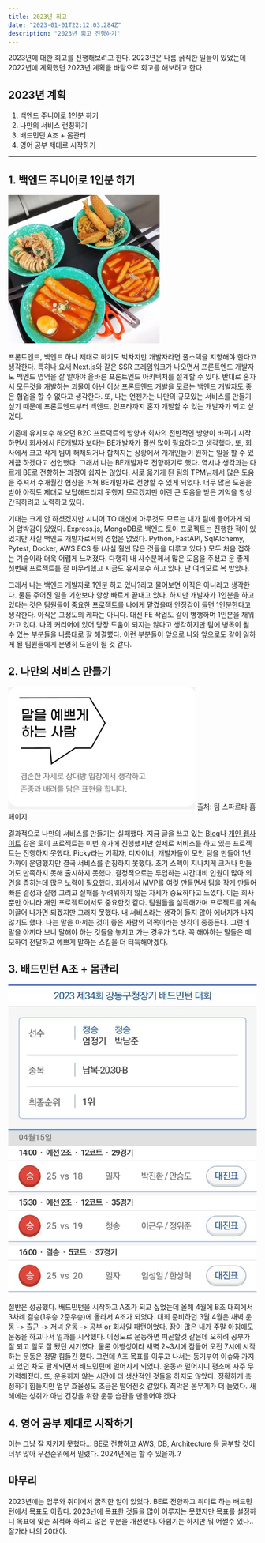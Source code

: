 ```yaml
---
title: 2023년 회고
date: "2023-01-01T22:12:03.284Z"
description: "2023년 회고 진행하기"
---
```



2023년에 대한 회고를 진행해보려고 한다. 2023년은 나름 굵직한 일들이 있었는데
2022년에 계획했던 2023년 계획을 바탕으로 회고를 해보려고 한다.

## 2023년 계획

1. 백엔드 주니어로 1인분 하기
2. 나만의 서비스 런칭하기
3. 배드민턴 A조 + 몸관리
4. 영어 공부 제대로 시작하기

<hr />

## 1. 백엔드 주니어로 1인분 하기

![sparta 코딩 클럽 인재상](./1.jpeg)

프론트엔드, 백엔드 하나 제대로 하기도 벅차지만 개발자라면 풀스택을 지향해야 한다고 생각한다.
특히나 요새 Next.js와 같은 SSR 프레임워크가 나오면서 프론트엔드 개발자도 백엔드 영역을 잘 알아야
올바른 프론트엔드 아키텍처를 설계할 수 있다. 반대로 혼자서 모든것을 개발하는 괴물이 아닌 이상
프론트엔드 개발을 모르는 백엔드 개발자도 좋은 협업을 할 수 없다고 생각한다. 또, 나는 언젠가는 나만의 규모있는 서비스를 만들기 싶기 때문에
프론트엔드부터 백엔드, 인프라까지 혼자 개발할 수 있는 개발자가 되고 싶었다.

기존에 유지보수 해오던 B2C 프로덕트의 방향과 회사의 전반적인 방향이 바뀌기 시작하면서
회사에서 FE개발자 보다는 BE개발자가 훨씬 많이 필요하다고 생각했다. 또, 회사에서 크고 작게 팀이 해체되거나 합쳐지는 상황에서 개개인들이
원하는 일을 할 수 있게끔 하겠다고 선언했다. 그래서 나는 BE개발자로 전향하기로 했다. 역시나 생각과는 다르게 BE로 전향하는 과정이 쉽지는 않았다.
새로 옮기게 된 팀의 TPM님께서 많은 도움을 주셔서 수개월간 협상을 거쳐 BE개발자로 전향할 수 있게 되었다. 너무 많은 도움을 받아 아직도 제대로 보답해드리지 못했지 모르겠지만
이런 큰 도움을 받은 기억을 항상 간직하려고 노력하고 있다.

기대는 크게 안 하셨겠지만 시니어 TO 대신에 아무것도 모르는 내가 팀에 들어가게 되어 압박감이 있었다. Express.js, MongoDB로 백엔드 토이 프로젝트는 진행한 적이 있었지만 사실 백엔드 개발자로서의
경험은 없었다. Python, FastAPI, SqlAlchemy, Pytest, Docker, AWS ECS 등 (사실 훨씬 많은 것들을 다루고 있다.) 모두 처음 접하는 기술이라 더욱 어렵게 느껴졌다. 다행히 내
사수분께서 많은 도움을 주셨고 운 좋게 첫번째 프로젝트를 잘 마무리했고 지금도 유지보수 하고 있다. 난 여러모로 복 받았다.

그래서 나는 백엔드 개발자로 1인분 하고 있나?라고 물어보면 아직은 아니라고 생각한다. 물론 주어진 일을 기한보다 항상 빠르게 끝내고 있다. 하지만 개발자가 1인분을 하고 있다는 것은
팀원들이 중요한 프로젝트를 나에게 맡겼을때 안정감이 들면 1인분한다고 생각한다. 아직은 그정도의 케파는 아니다. 대신 FE 작업도 같이 병행하며 1인분을 채워가고 있다. 나의 커리어에 있어 당장
도움이 되지는 않다고 생각하지만 팀에 병목이 될 수 있는 부분들을 나름대로 잘 해결헀다. 이런 부분들이 앞으로 나와 앞으로도 같이 일하게 될 팀원들에게 분명히 도움이 될 것 같다.

## 2. 나만의 서비스 만들기

![sparta 코딩 클럽 인재상](./sparta.png)
출처: 팀 스파르타 홈페이지

결과적으로 나만의 서비스를 만들기는 실패했다. 지금 글을 쓰고 있는 [Blog](https://blog.junpark.xyz)나 [개인 웹사이트](https://junpark.xyz) 같은 토이 프로젝트는 이번
휴가에 진행했지만 실제로 서비스를 하고 있는 프로젝트는 진행하지 못했다. Picky라는 기획자, 디자이너, 개발자들이 모인 팀을 만들어 1년 가까이 운영했지만 결국 서비스를 런칭하지 못했다.
초기 스펙이 지나치게 크거나 만들어도 만족하지 못해 출시하지 못했다. 결정적으로는 투입하는 시간대비 인원이 많아 의견을 좁히는데 많은 노력이 필요했다. 회사에서 MVP를 여럿 만들면서 팀을
작게 만들어 빠른 결정과 실행 그리고 실패를 두려워하지 않는 자세가 중요하다고 느꼈다. 이는 회사 뿐만 아니라 개인 프로젝트에서도 중요한것 같다. 팀원들을 설득해가며 프로젝트를 계속
이끌어 나가면 되겠지만 그러지 못했다. 내 서비스라는 생각이 들지 않아 에너지가 나지 않기도 했다. 나는 말을 아끼는 것이 좋은 사람의 덕목이라는 생각이 종종든다. 그런데 말을 아끼다 보니
말해야 하는 것들을 놓치고 가는 경우가 있다. 꼭 해야하는 말들은 메모하여 전달하고 예쁘게 말하는 스킬을 더 터득해야겠다.

## 3. 배드민턴 A조 + 몸관리

![결과](./2.jpeg)

절반은 성공했다. 배드민턴을 시작하고 A조가 되고 싶었는데 올해 4월에 B조 대회에서 3차례 결승(1우승 2준우승)에 올라서 A조가 되었다. 대회 준비하던 3월 4월은
새벽 운동 -> 출근 -> 저녁 운동 -> 공부 or 회사일 패턴이었다. 잠이 많은 내가 주말 아침에도 운동을 하고나서 일과를 시작했다. 이정도로 운동하면
피곤할것 같은데 오히려 공부가 잘 되고 일도 잘 됐던 시기였다. 물론 야행성이라 새벽 2~3시에 잠들어 오전 7시에 시작하는 운동은 정말 힘들긴 했다.
그런데 A조 목표를 이루고 나서는 동기부여 이슈와 가지고 있던 차도 팔게되면서 배드민턴에 멀어지게 되었다. 운동과 멀어지니 평소에 자주 무기력해졌다. 또, 운동하지 않는
시간에 더 생산적인 것들을 하지도 않았다. 정확하게 측정하기 힘들지만 업무 효율성도 조금은 떨어진것 같았다. 최악은 몸무게가 더 늘었다.
새해에는 성취가 아닌 건강을 위한 운동 습관을 만들어야 겠다.

## 4. 영어 공부 제대로 시작하기

이는 그냥 잘 지키지 못했다... BE로 전향하고 AWS, DB, Architecture 등 공부할 것이 너무 많아 우선순위에서 밀렸다. 2024년에는 할 수 있을까..?

## 마무리

2023년에는 업무와 취미에서 굵직한 일이 있었다. BE로 전향하고 취미로 하는 배드민턴에서 목표도 이뤘다. 2023년에 목표한 것들을 많이 이루지는 못했지만 목표를 설정하니
목표에 맞춘 최적화 하려고 많은 부분을 개선했다. 아쉽기는 하지만 뭐 어쩔수 있나.. 잘가라 나의 20대야.  
